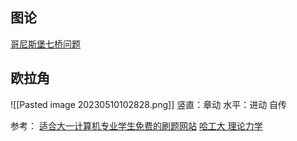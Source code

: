 ## 图论
[哥尼斯堡七桥问题](https://youtu.be/QsMycO8B4M0)


## 欧拉角

![[Pasted image 20230510102828.png]]
竖直：章动
水平：进动
自传

参考：
[适合大一计算机专业学生免费的刷题网站](https://zhuanlan.zhihu.com/p/413545032)
[哈工大 理论力学](https://www.youtube.com/watch?v=fy2jZn-EkTE&list=PLMSX0PzDbfUniFp8rcJZGkPF07tsYm2C-)

